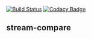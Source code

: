 [![Build Status](https://travis-ci.org/haffla/stream-compare.svg?branch=master)](https://travis-ci.org/haffla/stream-compare)
[![Codacy Badge](https://api.codacy.com/project/badge/grade/9929064cb5a64dcfa343de348204f8fe)](https://www.codacy.com/app/jakobpupke_2054/stream-mashup)

## stream-compare
